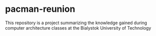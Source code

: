 # pacman-reunion
This repository is a project summarizing the knowledge gained during computer architecture classes at the Bialystok University of Technology
